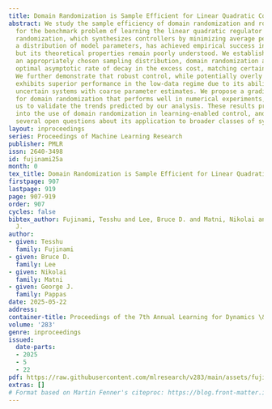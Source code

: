 ```yaml
---
title: Domain Randomization is Sample Efficient for Linear Quadratic Control
abstract: We study the sample efficiency of domain randomization and robust control
  for the benchmark problem of learning the linear quadratic regulator (LQR). Domain
  randomization, which synthesizes controllers by minimizing average performance over
  a distribution of model parameters, has achieved empirical success in robotics,
  but its theoretical properties remain poorly understood. We establish that with
  an appropriately chosen sampling distribution, domain randomization achieves the
  optimal asymptotic rate of decay in the excess cost, matching certainty equivalence.
  We further demonstrate that robust control, while potentially overly conservative,
  exhibits superior performance in the low-data regime due to its ability to stabilize
  uncertain systems with coarse parameter estimates. We propose a gradient-based algorithm
  for domain randomization that performs well in numerical experiments, which enables
  us to validate the trends predicted by our analysis. These results provide insights
  into the use of domain randomization in learning-enabled control, and highlight
  several open questions about its application to broader classes of systems.
layout: inproceedings
series: Proceedings of Machine Learning Research
publisher: PMLR
issn: 2640-3498
id: fujinami25a
month: 0
tex_title: Domain Randomization is Sample Efficient for Linear Quadratic Control
firstpage: 907
lastpage: 919
page: 907-919
order: 907
cycles: false
bibtex_author: Fujinami, Tesshu and Lee, Bruce D. and Matni, Nikolai and Pappas, George
  J.
author:
- given: Tesshu
  family: Fujinami
- given: Bruce D.
  family: Lee
- given: Nikolai
  family: Matni
- given: George J.
  family: Pappas
date: 2025-05-22
address:
container-title: Proceedings of the 7th Annual Learning for Dynamics \& Control Conference
volume: '283'
genre: inproceedings
issued:
  date-parts:
  - 2025
  - 5
  - 22
pdf: https://raw.githubusercontent.com/mlresearch/v283/main/assets/fujinami25a/fujinami25a.pdf
extras: []
# Format based on Martin Fenner's citeproc: https://blog.front-matter.io/posts/citeproc-yaml-for-bibliographies/
---
```

